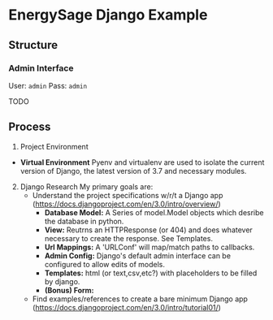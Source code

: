 # EnergySage Django Example

## Structure

### Admin Interface

User: `admin`
Pass: `admin`

TODO

## Process

1. Project Environment
  - **Virtual Environment**
    Pyenv and virtualenv are used to isolate the current
    version of Django, the latest version of 3.7 and necessary modules.
2. Django Research
   My primary goals are:
   - Understand the project specifications w/r/t a Django app (https://docs.djangoproject.com/en/3.0/intro/overview/)
     - **Database Model:** A Series of model.Model objects which desribe the
       database in python.
     - **View:** Reutrns an HTTPResponse (or 404) and does whatever necessary to create the response. See Templates.
     - **Url Mappings:** A 'URLConf' will map/match paths to callbacks.
     - **Admin Config:** Django's default admin interface can be configured to
       allow edits of models.
     - **Templates:** html (or text,csv,etc?) with placeholders to be filled by django.
     - **(Bonus) Form:**
   - Find examples/references to create a bare minimum Django app (https://docs.djangoproject.com/en/3.0/intro/tutorial01/)

